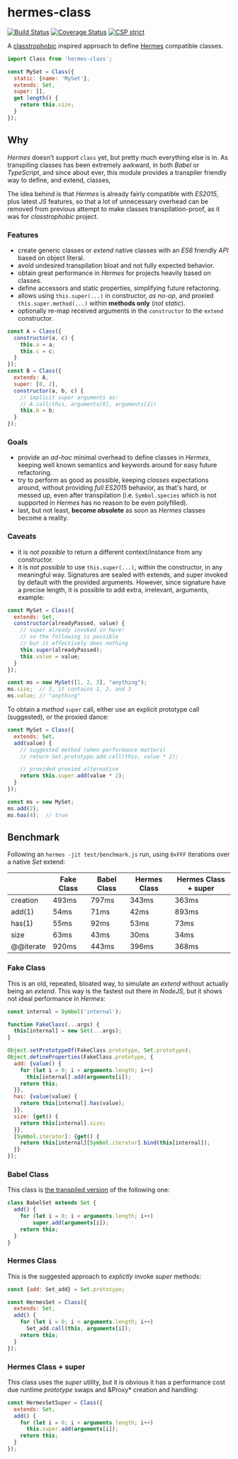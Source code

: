 # hermes-class

[![Build Status](https://travis-ci.com/WebReflection/hermes-class.svg?branch=main)](https://travis-ci.com/WebReflection/hermes-class) [![Coverage Status](https://coveralls.io/repos/github/WebReflection/hermes-class/badge.svg?branch=main)](https://coveralls.io/github/WebReflection/hermes-class?branch=main) [![CSP strict](https://webreflection.github.io/csp/strict.svg)](https://webreflection.github.io/csp/#-csp-strict)

A [classtrophobic](https://github.com/WebReflection/classtrophobic#readme) inspired approach to define [Hermes](https://github.com/facebook/hermes#readme) compatible classes.

```js
import Class from 'hermes-class';

const MySet = Class({
  static: {name: 'MySet'},
  extends: Set,
  super: [],
  get length() {
    return this.size;
  }
});
```

## Why

*Hermes* doesn't support `class` yet, but pretty much everything else is in. As transpiling classes has been extremely awkward, in both *Babel* or *TypeScript*, and since about ever, this module provides a transpiler friendly way to define, and extend, classes, 

The idea behind is that *Hermes* is already fairly compatible with *ES2015*, plus latest *JS* features, so that a lot of unnecessary overhead can be removed from previous attempt to make classes transpilation-proof, as it was for *classtrophobic* project.

### Features

  * create generic classes or *extend* native classes with an *ES6* friendly *API* based on object literal.
  * avoid undesired transpilation bloat and not fully expected behavior.
  * obtain great performance in *Hermes* for projects heavily based on classes.
  * define accessors and static properties, simplifying future refactoring.
  * allows using `this.super(...)` in constructor, *as no-op*, and proxied `this.super.method(...)` within **methods only** (*not static*).
  * optionally re-map received arguments in the `constructor` to the `extend` constructor.

```js
const A = Class({
  constructor(a, c) {
    this.a = a;
    this.c = c;
  }
});
const B = Class({
  extends: A,
  super: [0, 2],
  constructor(a, b, c) {
    // implicit super arguments as:
    // A.call(this, arguments[0], arguments[2])
    this.b = b;
  }
});
```

### Goals

  * provide an *ad-hoc* minimal overhead to define classes in *Hermes*, keeping well known semantics and keywords around for easy future refactoring.
  * try to perform as good as possible, keeping *classes* expectations around, without providing *full ES2015* behavior, as that's hard, or messed up, even after transpilation (i.e. `Symbol.species` which is not supported in *Hermes* has no reason to be even polyfilled).
  * last, but not least, **become obsolete** as soon as *Hermes* classes become a reality.

### Caveats

  * it is *not possible* to return a different context/instance from any constructor.
  * it is *not possible* to use `this.super(...)`, within the constructor, in any meaningful way. Signatures are sealed with extends, and super invoked by default with the provided arguments. However, since signature have a precise length, it is possible to add extra, irrelevant, arguments, example:

```js
const MySet = Class({
  extends: Set,
  constructor(alreadyPassed, value) {
    // super already invoked in here!
    // so the following is possible
    // but it effectively does nothing
    this.super(alreadyPassed);
    this.value = value;
  }
});

const ms = new MySet([1, 2, 3], "anything");
ms.size;  // 3, it contains 1, 2, and 3
ms.value; // "anything"
```

To obtain a *method* `super` call, either use an explicit prototype call (suggested), or the proxied dance:

```js
const MySet = Class({
  extends: Set,
  add(value) {
    // suggested method (when performance matters)
    // return Set.prototype.add.call(this, value * 2);

    // provided proxied alternative
    return this.super.add(value * 2);
  }
});

const ms = new MySet;
ms.add(2);
ms.has(4);  // true
```

## Benchmark

Following an `hermes -jit test/benchmark.js` run, using `0xFFF` iterations over a native *Set* extend:

|           |Fake Class |Babel Class|Hermes Class|Hermes Class + super|
|-----------|-----------|-----------|------------|--------------------|
|creation   | 493ms     | 797ms     | 343ms      | 363ms              |
|add(1)     | 54ms      | 71ms      | 42ms       | 893ms              |
|has(1)     | 55ms      | 92ms      | 53ms       | 73ms               |
|size       | 63ms      | 43ms      | 30ms       | 34ms               |
|@@iterate  | 920ms     | 443ms     | 396ms      | 368ms              |



### Fake Class

This is an old, repeated, bloated way, to simulate an *extend* without actually being an *extend*. This way is the fastest out there in *NodeJS*, but it shows not ideal performance in *Hermes*:

```js
const internal = Symbol('internal');

function FakeClass(...args) {
  this[internal] = new Set(...args);
}

Object.setPrototypeOf(FakeClass.prototype, Set.prototype);
Object.defineProperties(FakeClass.prototype, {
  add: {value() {
    for (let i = 0; i < arguments.length; i++)
      this[internal].add(arguments[i]);
    return this;
  }},
  has: {value(value) {
    return this[internal].has(value);
  }},
  size: {get() {
    return this[internal].size;
  }},
  [Symbol.iterator]: {get() {
    return this[internal][Symbol.iterator].bind(this[internal]);
  }}
});
```



### Babel Class

This class is [the transpiled version](https://babeljs.io/repl#?browsers=ie%20%3C%2011&build=&builtIns=entry&spec=false&loose=false&code_lz=MYGwhgzhAEBCYCMCmIDKSAu0kA8NIDsATGdLAbwChpowiiAKASmippoDMB7AJ2gZCZoAS2gBeaAAYA3COgAeWjwDmAVwC2hDBAB0ggsowALWcIDUZptXYBICKoAOSHjrqMwKjVogBtYQF0maWsaHkxVHgJoY2EIYJoAX0okoA&debug=false&forceAllTransforms=true&shippedProposals=false&circleciRepo=&evaluate=false&fileSize=false&timeTravel=false&sourceType=module&lineWrap=false&presets=env&prettier=true&targets=&version=7.13.8&externalPlugins=) of the following one:

```js
class BabelSet extends Set {
  add() {
    for (let i = 0; i < arguments.length; i++)
    	super.add(arguments[i]);
    return this;
  }
}
```



### Hermes Class

This is the suggested approach to *explictly* invoke *super* methods:

```js
const {add: Set_add} = Set.prototype;

const HermesSet = Class({
  extends: Set,
  add() {
    for (let i = 0; i < arguments.length; i++)
      Set_add.call(this, arguments[i]);
    return this;
  }
});
```



### Hermes Class + super

This class uses the *super* utility, but it is obvious it has a performance cost due runtime *prototype* swaps and &Proxy* creation and handling:

```js
const HermesSetSuper = Class({
  extends: Set,
  add() {
    for (let i = 0; i < arguments.length; i++)
      this.super.add(arguments[i]);
    return this;
  }
});
```
